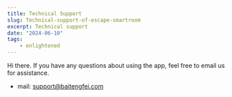 ```yaml
---
title: Technical Support
slug: Technical-support-of-escape-smartroom
excerpt: Technical support
date: "2024-06-10"
tags: 
    - enlightened   
---
```


Hi there. 
If you have any questions about using the app, feel free to email us for assistance.

- mail: support@baitengfei.com

